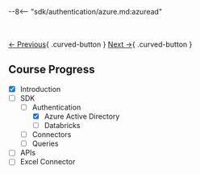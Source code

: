 --8<-- "sdk/authentication/azure.md:azuread"

<br></br>
[← Previous](../getting-started/exercise.md){ .curved-button }
[Next →](./databricks.md){ .curved-button }

## Course Progress
-   [X] Introduction
-   [ ] SDK
    *   [ ] Authentication
        +   [X] Azure Active Directory
        +   [ ] Databricks
    *   [ ] Connectors
    *   [ ] Queries
-   [ ] APIs
-   [ ] Excel Connector